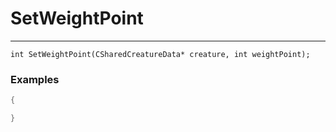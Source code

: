 # SetWeightPoint
---
```
int SetWeightPoint(CSharedCreatureData* creature, int weightPoint);
```

### Examples
```cpp - C++
{

}
```
